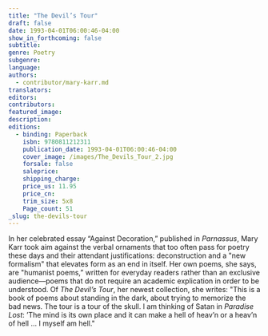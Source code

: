 ```yaml
---
title: "The Devil’s Tour"
draft: false
date: 1993-04-01T06:00:46-04:00
show_in_forthcoming: false
subtitle:
genre: Poetry
subgenre:
language:
authors:
  - contributor/mary-karr.md
translators:
editors:
contributors:
featured_image:
description:
editions:
  - binding: Paperback
    isbn: 9780811212311
    publication_date: 1993-04-01T06:00:46-04:00
    cover_image: /images/The_Devils_Tour_2.jpg
    forsale: false
    saleprice:
    shipping_charge:
    price_us: 11.95
    price_cn:
    trim_size: 5x8
    Page_count: 51
_slug: the-devils-tour
---
```


In her celebrated essay “Against Decoration,” published in _Parnassus_, Mary Karr took aim against the verbal ornaments that too often pass for poetry these days and their attendant justifications: deconstruction and a "new formalism" that elevates form as an end in itself. Her own poems, she says, are "humanist poems,” written for everyday readers rather than an exclusive audience––poems that do not require an academic explication in order to be understood. Of _The Devil’s Tour_, her newest collection, she writes: "This is a book of poems about standing in the dark, about trying to memorize the bad news. The tour is a tour of the skull. l am thinking of Satan in _Paradise Lost_: ’The mind is its own place and it can make a hell of heav’n or a heav’n of hell ... I myself am hell."

